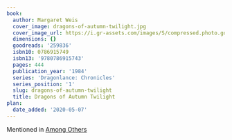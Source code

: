 ```yaml
---
book:
  author: Margaret Weis
  cover_image: dragons-of-autumn-twilight.jpg
  cover_image_url: https://i.gr-assets.com/images/S/compressed.photo.goodreads.com/books/1390668127l/259836._SY160_.jpg
  dimensions: {}
  goodreads: '259836'
  isbn10: 0786915749
  isbn13: '9780786915743'
  pages: 444
  publication_year: '1984'
  series: 'Dragonlance: Chronicles'
  series_position: '1'
  slug: dragons-of-autumn-twilight
  title: Dragons of Autumn Twilight
plan:
  date_added: '2020-05-07'
---
```


Mentioned in [Among Others](/reviews/2020/among-others)
